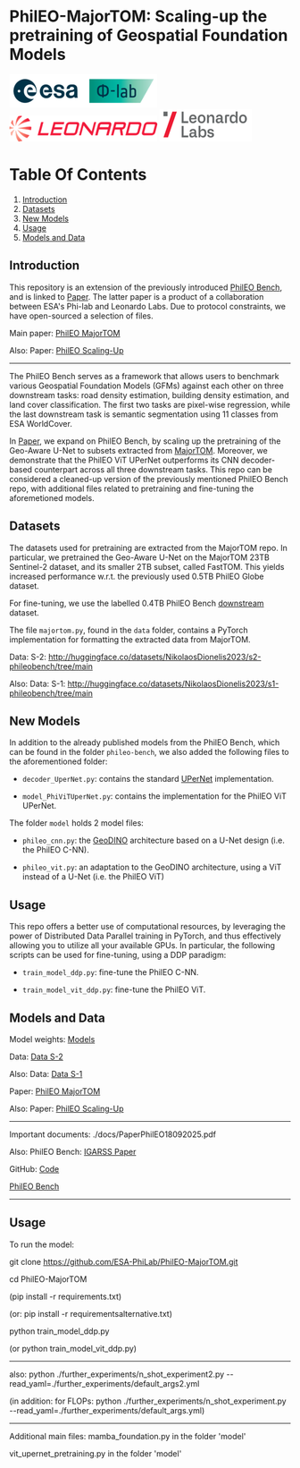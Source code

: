 # PhilEO-MajorTOM: Scaling-up the pretraining of Geospatial Foundation Models

![Banner](images/esa.png)
![Banner](images/leonardo.png)
![Banner](images/leonardo2.png)

# Table Of Contents
1. [Introduction](#introduction)
2. [Datasets](#data)
3. [New Models](#newmodels)
4. [Usage](#usage)
5. [Models and Data](#models)


## Introduction <a name="introduction"></a>
This repository is an extension of the previously introduced [PhilEO Bench](http://arxiv.org/pdf/2401.04464), and is linked to [Paper](http://arxiv.org/pdf/2506.14765). The latter paper is a product of a collaboration between ESA's Phi-lab and Leonardo Labs. Due to protocol constraints, we have open-sourced a selection of files.   

Main paper: [PhilEO MajorTOM](http://arxiv.org/pdf/2506.14765)     

Also: Paper: [PhilEO Scaling-Up](http://arxiv.org/pdf/2506.14765v1)
  
----------------

The PhilEO Bench serves as a framework that allows users to benchmark various
Geospatial Foundation Models (GFMs) against each other on three downstream tasks: road density estimation, building density estimation, and land cover classification. The first two tasks are pixel-wise regression, while the last downstream task is semantic segmentation using 11 classes from ESA WorldCover.      

In [Paper](http://arxiv.org/pdf/2506.14765), we expand on PhilEO Bench, by scaling up the 
pretraining of the Geo-Aware U-Net to subsets extracted from [MajorTOM](https://github.com/ESA-PhiLab/Major-TOM). Moreover, we demonstrate that the PhilEO ViT UPerNet outperforms its CNN decoder-based counterpart across all three downstream tasks. This repo can be considered a cleaned-up version of the
previously mentioned PhilEO Bench repo, with additional files related to pretraining and fine-tuning the aforemetioned models.   


## Datasets <a name="data"></a>
The datasets used for pretraining are extracted from the MajorTOM repo. In particular, we pretrained the Geo-Aware U-Net on the MajorTOM 23TB Sentinel-2 dataset, and its smaller 2TB subset, called FastTOM.
This yields increased performance w.r.t. the previously used 0.5TB PhilEO Globe dataset.   

For fine-tuning, we use the labelled 0.4TB PhilEO Bench [downstream](https://huggingface.co/datasets/PhilEO-community/PhilEO-downstream) dataset.   

The file ```majortom.py```, found in the ```data``` folder, contains a PyTorch implementation for formatting the extracted data from MajorTOM.

Data: S-2: http://huggingface.co/datasets/NikolaosDionelis2023/s2-phileobench/tree/main   

Also: Data: S-1: http://huggingface.co/datasets/NikolaosDionelis2023/s1-phileobench/tree/main 

## New Models <a name="newmodels"></a>
In addition to the already published models from the PhilEO Bench, which can be found in the folder ```phileo-bench```, we also added the following files to the aforementioned folder:

- ```decoder_UperNet.py```: contains the standard [UPerNet](https://arxiv.org/abs/1807.10221) implementation.

- ```model_PhiViTUperNet.py```: contains the implementation for the PhilEO ViT UPerNet.

The folder ```model``` holds 2 model files:

- ```phileo_cnn.py```: the [GeoDINO](https://meetingorganizer.copernicus.org/EGU25/EGU25-18029.html) architecture based on a U-Net design (i.e. the PhilEO C-NN).

- ```phileo_vit.py```: an adaptation to the GeoDINO architecture, using a ViT instead of a U-Net (i.e. the PhilEO ViT)


## Usage <a name="usage"></a>
This repo offers a better use of computational resources, by leveraging the power of Distributed Data Parallel training in PyTorch, and thus effectively allowing you to utilize all your available GPUs. In particular, the following scripts can be used for fine-tuning, using a DDP paradigm: 

- ```train_model_ddp.py```: fine-tune the PhilEO C-NN. 

- ```train_model_vit_ddp.py```: fine-tune the PhilEO ViT. 

## Models and Data <a name="models"></a>

Model weights: [Models](http://huggingface.co/NikolaosDionelis2023/GeoAware-ModelWeights/tree/main)   

Data: [Data S-2](http://huggingface.co/datasets/NikolaosDionelis2023/s2-phileobench/tree/main) 

Also: Data: [Data S-1](http://huggingface.co/datasets/NikolaosDionelis2023/s1-phileobench/tree/main) 

Paper: [PhilEO MajorTOM](http://arxiv.org/pdf/2506.14765)     

Also: Paper: [PhilEO Scaling-Up](http://arxiv.org/pdf/2506.14765v1)    

----------------

Important documents: ./docs/PaperPhilEO18092025.pdf    

Also: PhilEO Bench: [IGARSS Paper](http://phileo-bench.github.io/)    

GitHub: [Code](http://github.com/ESA-PhiLab/PhilEO-Bench)    

[PhilEO Bench](http://arxiv.org/pdf/2401.04464)  

----------------

## Usage 

To run the model:   

git clone https://github.com/ESA-PhiLab/PhilEO-MajorTOM.git     

cd PhilEO-MajorTOM   

(pip install -r requirements.txt)

(or: pip install -r requirementsalternative.txt)  

python train_model_ddp.py  

(or python train_model_vit_ddp.py)  

----------------

also: python ./further_experiments/n_shot_experiment2.py --read_yaml=./further_experiments/default_args2.yml         

(in addition: for FLOPs: python ./further_experiments/n_shot_experiment.py --read_yaml=./further_experiments/default_args.yml)   

----------------

Additional main files: mamba_foundation.py in the folder 'model'     

vit_upernet_pretraining.py in the folder 'model'     


